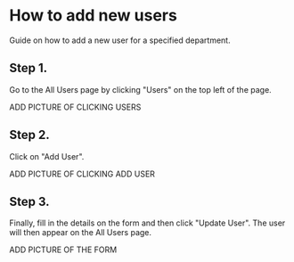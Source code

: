 # How to add new users
Guide on how to add a new user for a specified department.

## Step 1.

Go to the All Users page by clicking "Users" on the top left of the page.

ADD PICTURE OF CLICKING USERS

## Step 2.

Click on "Add User".

ADD PICTURE OF CLICKING ADD USER

## Step 3.

Finally, fill in the details on the form and then click "Update User". The user will then appear on the All Users page.

ADD PICTURE OF THE FORM

